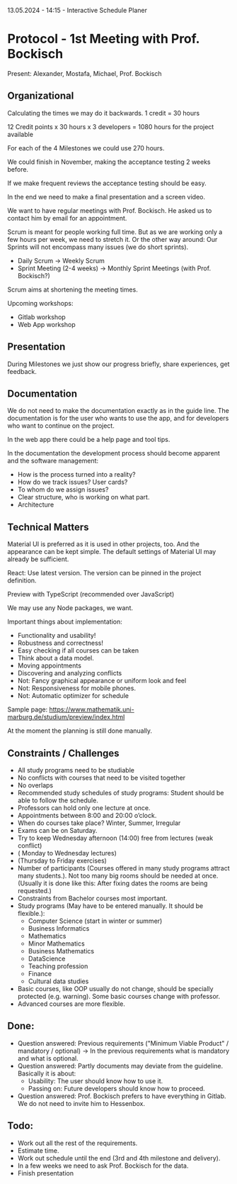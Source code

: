 13.05.2024 - 14:15 - Interactive Schedule Planer

# Protocol - 1st Meeting with Prof. Bockisch

Present: Alexander, Mostafa, Michael, Prof. Bockisch

## Organizational
Calculating the times we may do it backwards. 1 credit = 30 hours

12 Credit points x 30 hours x 3 developers = 1080 hours for the project available

For each of the 4 Milestones we could use 270 hours.

We could finish in November, making the acceptance testing 2 weeks before.

If we make frequent reviews the acceptance testing should be easy.

In the end we need to make a final presentation and a screen video.

We want to have regular meetings with Prof. Bockisch. He asked us to contact him by email for an appointment.

Scrum is meant for people working full time. But as we are working only a few hours per week, we need to stretch it. Or the other way around: Our Sprints will not encompass many issues (we do short sprints).
- Daily Scrum → Weekly Scrum
- Sprint Meeting (2-4 weeks) → Monthly Sprint Meetings (with Prof. Bockisch?)

Scrum aims at shortening the meeting times.

Upcoming workshops:
- Gitlab workshop
- Web App workshop

## Presentation
During Milestones we just show our progress briefly, share experiences, get feedback.

## Documentation
We do not need to make the documentation exactly as in the guide line. The documentation is for the user who wants to use the app, and for developers who want to continue on the project.

In the web app there could be a help page and tool tips.

In the documentation the development process should become apparent and the software management: 
- How is the process turned into a reality? 
- How do we track issues? User cards?
- To whom do we assign issues?
- Clear structure, who is working on what part.
- Architecture

## Technical Matters
Material UI is preferred as it is used in other projects, too. And the appearance can be kept simple. The default settings of Material UI may already be sufficient.

React: Use latest version. The version can be pinned in the project definition.

Preview with TypeScript (recommended over JavaScript)

We may use any Node packages, we want.

Important things about implementation:
- Functionality and usability!
- Robustness and correctness!
- Easy checking if all courses can be taken
- Think about a data model.
- Moving appointments
- Discovering and analyzing conflicts
- Not: Fancy graphical appearance or uniform look and feel
- Not: Responsiveness for mobile phones.
- Not: Automatic optimizer for schedule

Sample page: https://www.mathematik.uni-marburg.de/studium/preview/index.html

At the moment the planning is still done manually.

## Constraints / Challenges
- All study programs need to be studiable
- No conflicts with courses that need to be visited together
- No overlaps
- Recommended study schedules of study programs: Student should be able to follow the schedule.
- Professors can hold only one lecture at once.
- Appointments between 8:00 and 20:00 o’clock.
- When do courses take place? Winter, Summer, Irregular
- Exams can be on Saturday.
- Try to keep Wednesday afternoon (14:00) free from lectures (weak conflict)
- ( Monday to Wednesday lectures)
- (Thursday to Friday exercises)
- Number of participants (Courses offered in many study programs attract many students.). Not too many big rooms should be needed at once. (Usually it is done like this: After fixing dates the rooms are being requested.)
- Constraints from Bachelor courses most important.
- Study programs (May have to be entered manually. It should be flexible.):
  - Computer Science (start in winter or summer)
  - Business Informatics
  - Mathematics
  - Minor Mathematics
  - Business Mathematics
  - DataScience
  - Teaching profession
  - Finance
  - Cultural data studies
- Basic courses, like OOP usually do not change, should be specially protected (e.g. warning). Some basic courses change with professor.
- Advanced courses are more flexible.

## Done:
- Question answered: Previous requirements ("Minimum Viable Product" / mandatory / optional) → In the previous requirements what is mandatory and what is optional.
- Question answered: Partly documents may deviate from the guideline. Basically it is about:
  - Usability: The user should know how to use it.
  - Passing on: Future developers should know how to proceed.
- Question answered: Prof. Bockisch prefers to have everything in Gitlab. We do not need to invite him to Hessenbox.

## Todo:
- Work out all the rest of the requirements.
- Estimate time.
- Work out schedule until the end (3rd and 4th milestone and delivery).
- In a few weeks we need to ask Prof. Bockisch for the data.
- Finish presentation